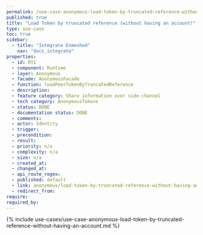 ```yaml
---
permalink: /use-case-anonymous-load-token-by-truncated-reference-without-having-an-account
published: true
title: "Load Token by truncated reference (without having an account)"
type: use-case
toc: true
sidebar:
  - title: "Integrate Enmeshed"
    nav: "docs_integrate"
properties:
  - id: RY1
  - component: Runtime
  - layer: Anonymous
  - facade: AnonymousFacade
  - function: loadPeerTokenByTruncatedReference
  - description:
  - feature category: Share information over side-channel
  - tech category: AnonymousTokens
  - status: DONE
  - documentation status: DONE
  - comments:
  - actor: Identity
  - trigger:
  - precondition:
  - result:
  - priority: n/a
  - complexity: n/a
  - size: n/a
  - created_at:
  - changed_at:
  - api_route_regex:
  - published: default
  - link: anonymous/load-token-by-truncated-reference-without-having-an-account
  - redirect_from:
require:
required_by:
---
```


{% include use-cases/use-case-anonymous-load-token-by-truncated-reference-without-having-an-account.md %}
